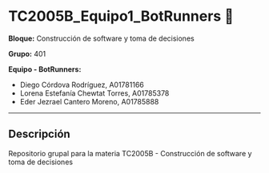 # TC2005B_Equipo1_BotRunners 👾

**Bloque:** Construcción de software y toma de decisiones

**Grupo:** 401

**Equipo - BotRunners:**
- Diego Córdova Rodríguez, A01781166
- Lorena Estefanía Chewtat Torres, A01785378
- Eder Jezrael Cantero Moreno, A01785888

---

## Descripción

Repositorio grupal para la materia TC2005B - Construcción de software y toma de decisiones
